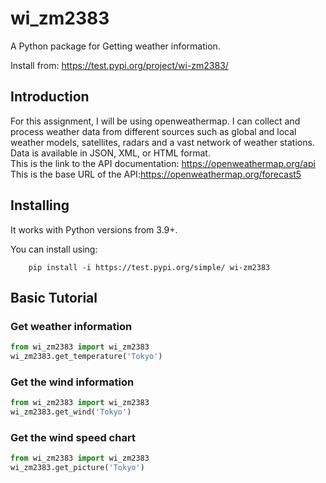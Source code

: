 wi_zm2383
=============

A Python package for Getting weather information.

Install from: https://test.pypi.org/project/wi-zm2383/


Introduction
------------

For this assignment, I will be using openweathermap. I can collect and process weather data from different sources such as global and local weather models, satellites, radars and a vast network of weather stations. Data is available in JSON, XML, or HTML format.    
This is the link to the API documentation: https://openweathermap.org/api
This is the base URL of the API:https://openweathermap.org/forecast5




Installing
----------

It works with Python versions from 3.9+.

You can install using:

```shell
    pip install -i https://test.pypi.org/simple/ wi-zm2383
```





Basic Tutorial 
--------------


### Get weather information

```python
from wi_zm2383 import wi_zm2383
wi_zm2383.get_temperature('Tokyo')
```

### Get the wind information

```python
from wi_zm2383 import wi_zm2383
wi_zm2383.get_wind('Tokyo')
```

### Get the wind speed chart

```python
from wi_zm2383 import wi_zm2383
wi_zm2383.get_picture('Tokyo')
```

